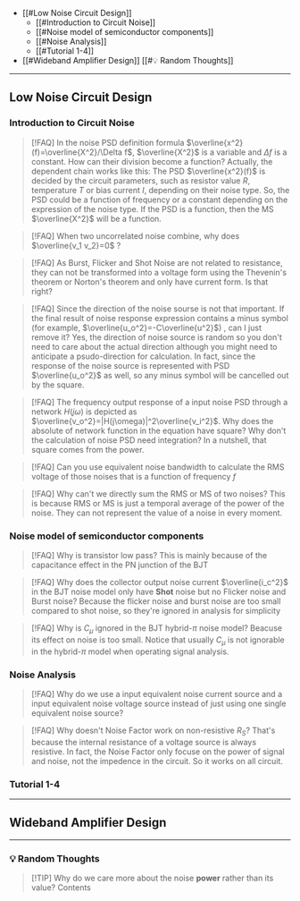 
+ [[#Low Noise Circuit Design]]
	+ [[#Introduction to Circuit Noise]]
	+ [[#Noise model of semiconductor components]]
	+ [[#Noise Analysis]]
	+ [[#Tutorial 1-4]]
+ [[#Wideband Amplifier Design]]
[[#💡 Random Thoughts]]

---
## Low Noise Circuit Design

### Introduction to Circuit Noise

> [!FAQ] In the noise PSD definition formula $\overline{x^2}(f)=\overline{X^2}/\Delta f$, $\overline{X^2}$ is a variable and $\Delta f$ is a constant. How can their division become a function?
> Actually, the dependent chain works like this: The PSD $\overline{x^2}(f)$ is decided by the circuit parameters, such as resistor value $R$, temperature $T$ or bias current $I$, depending on their noise type. So, the PSD could be a function of frequency or a constant depending on the expression of the noise type. If the PSD is a function, then the MS $\overline{X^2}$ will be a function.

> [!FAQ] When two uncorrelated noise combine, why does $\overline{v_1 v_2}=0$ ?
>

> [!FAQ] As Burst, Flicker and Shot Noise are not related to resistance, they can not be transformed into a voltage form using the Thevenin's theorem or Norton's theorem and only have current form. Is that right?
>



> [!FAQ] Since the direction of the noise sourse is not that important. If the final result of noise response expression contains a minus symbol (for example, $\overline{u_o^2}=-C\overline{u^2}$) , can I just remove it?
> Yes, the direction of noise source is random so you don't need to care about the actual direction although you might need to anticipate a psudo-direction for calculation. In fact, since the response of the noise source is represented with PSD $\overline{u_o^2}$ as well, so any minus symbol will be cancelled out by the square.


> [!FAQ] The frequency output response of a input noise PSD through a network $H(j\omega)$ is depicted as $\overline{v_o^2}=|H(j\omega)|^2\overline{v_i^2}$. Why does the absolute of network function in the equation have square? Why don't the calculation of noise PSD need integration?
> In a nutshell, that square comes from the power.



> [!FAQ] Can you use equivalent noise bandwidth to calculate the RMS voltage of those noises that is a function of frequency $f$
> 

> [!FAQ] Why can't we directly sum the RMS or MS of two noises?
> This is because RMS or MS is just a temporal average of the power of the noise. They can not represent the value of a noise in every moment. 
> 



### Noise model of semiconductor components

> [!FAQ] Why is transistor low pass?
> This is mainly because of the capacitance effect in the PN junction of the BJT

> [!FAQ] Why does the collector output noise current $\overline{i_c^2}$ in the BJT noise model only have **Shot** noise but no Flicker noise and Burst noise?
> Because the flicker noise and burst noise are too small compared to shot noise, so they're ignored in analysis for simplicity

> [!FAQ] Why is $C_\mu$ ignored in the BJT hybrid-$\pi$ noise model?
> Beacuse its effect on noise is too small. Notice that usually $C_\mu$ is not ignorable in the hybrid-$\pi$ model when operating signal analysis. 



### Noise Analysis


> [!FAQ] Why do we use a input equivalent noise current source and a input equivalent noise voltage source instead of just using one single equivalent noise source?
>


> [!FAQ] Why doesn't Noise Factor work on non-resistive $R_S$?
> That's because the internal resistance of a voltage source is always resistive. In fact, the Noise Factor only focuse on the power of signal and noise, not the impedence in the circuit. So it works on all circuit. 

### Tutorial 1-4






---
## Wideband Amplifier Design




---
### 💡 Random Thoughts


> [!TIP] Why do we care more about the noise **power** rather than its value?
> Contents
